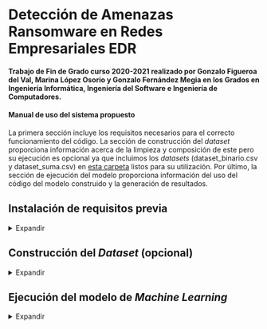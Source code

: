 # Detección de Amenazas Ransomware en Redes Empresariales EDR

#### Trabajo de Fin de Grado curso 2020-2021 realizado por Gonzalo Figueroa del Val, Marina López Osorio y Gonzalo Fernández Megia en los Grados en Ingeniería Informática, Ingeniería del Software e Ingeniería de Computadores.

#### Manual de uso del sistema propuesto

La primera sección incluye los requisitos necesarios para el correcto funcionamiento del código. La sección de construcción del *dataset* proporciona información acerca de la limpieza y composición de este pero su ejecución es opcional ya que incluimos los *datasets* (dataset_binario.csv y dataset_suma.csv) en [esta carpeta](https://gitlab.fdi.ucm.es/marina.lopez/tfg-ransomware-20-21/-/blob/master/dataset) listos para su utilización. Por último, la sección de ejecución del modelo proporciona información del uso del código del modelo construido y la generación de resultados.

## Instalación de requisitos previa

<details><summary>Expandir</summary>

Antes de ejecutar ningún script, será necesario instalar una serie de dependencias de Python que se encuentran en el fichero requirements.txt
  
    pip install -r requirements.txt
  
</details>
  
## Construcción del *Dataset* (opcional)


<details><summary>Expandir</summary>

El desarrollo de los *datasets* se ha realizado en un equipo con sistema operativo Linux con distribución Ubuntu 18.0.5 LTS. Antes de ejecutar ningún script será necesario extraer todos los informes del fichero [data](https://gitlab.fdi.ucm.es/marina.lopez/tfg-ransomware-20-21/-/blob/master/dataset/data.zip)

Para obtener el [dataset_binario](https://gitlab.fdi.ucm.es/marina.lopez/tfg-ransomware-20-21/-/blob/master/dataset/dataset_binario.csv) es necesario ejecutar el script [parser_binario.py](https://gitlab.fdi.ucm.es/marina.lopez/tfg-ransomware-20-21/-/blob/master/dataset/parser_binario.py):
  
    python3 parser_binario.py
  
La salida obtenida por consola será la siguiente:
  
    ----------------------------------------------
    Número de características extraídas:  302
    ----------------------------------------------
    Tamaño inicial dataset: (1-ransomware, 0-goodware)
    0    10896
    1     5456
    Name: label, dtype: int64
    ----------------------------------------------
    Borrado de repetidos por signatures:
    0    9648
    1    5416
    Name: label, dtype: int64
    ----------------------------------------------
    Borrado de repetidos por llamadas a API
    1    1596
    0     357
    Name: label, dtype: int64
    ----------------------------------------------
    Reparto final del dataset: 
    1    357
    0    357
    Name: label, dtype: int64
  
Para obtener el [dataset_suma](https://gitlab.fdi.ucm.es/marina.lopez/tfg-ransomware-20-21/-/blob/master/dataset/dataset_suma.csv) es necesario ejecutar el script [parser_suma.py](https://gitlab.fdi.ucm.es/marina.lopez/tfg-ransomware-20-21/-/blob/master/dataset/parser_suma.py):
  
    python3 parser_suma.py
  
La salida obtenida por consola será la siguiente:
  
    ----------------------------------------------
    Número de características extraídas:  302
    ----------------------------------------------
    Tamaño inicial dataset: (1-ransomware, 0-goodware)
    0    10896
    1     5456
    Name: label, dtype: int64
    ----------------------------------------------
    Borrado de repetidos por signatures:
    0    9648
    1    5416
    Name: label, dtype: int64
    ----------------------------------------------
    Borrado de repetidos por llamadas a API
    0    6507
    1    3315
    Name: label, dtype: int64
    ----------------------------------------------
    Reparto final del dataset: 
    1    3315
    0    3315
    Name: label, dtype: int64
  
Con esto, los dos *datasets* estarán preparados.  

</details>

## Ejecución del modelo de *Machine Learning*

<details><summary>Expandir</summary>

La ejecución del [modelo](https://gitlab.fdi.ucm.es/marina.lopez/tfg-ransomware-20-21/-/blob/master/modelo.py) se ha llevado a cabo en una máquina virtual Kali Linux 2020.3 utilizando el software de virtualización VirtualBox y se ha hecho uso de la versión 3.9.2 de Python.

El modelo realizará pruebas y generará gráficos de barras para diferentes métricas con los siguientes algoritmos:
- Máquina de Soporte Vectorial (*Support Vector Machine* - SVM) con kernel lineal. 
- Máquina de Soporte Vectorial (*Support Vector Machine* - SVM) con kernal RBF.
- Árboles de decisión (*Decission Tree* - DT).
- Regresión Logística (*Logistic Regression* - LR).
- Bayesiano ingenuo (*Naive Bayes* - NB).
- K vecinos más cercanos (*K-Neighbors* - KNN).
- Bosques Aleatorios (Random Forest - RF) con profundidad máxima 10.

Las métricas escogidas para la generación de gráficos han sido:
- Precisión
- Exactitud
- Tasa de error
- F1-score
- Recall
- Precisión de k-fold
- Exactitud de k-fold
- F1-score de k-fold
- Recall de k-fold

En el código se encuentra por defecto la configuración siguiente:

- *Dataset*: dataset_binario.csv
- Distribución del *dataset*: 70% entrenamiento y 30% prueba.
- Validación cruzada: k = 10
- Mecanismo de escalada: Ninguno
- Gráficas: gráficas de barras de cada una de las métricas analizadas.

Para cambiar el *dataset* en el que se realizan las pruebas será neceserio editar la línea 23 script. Las opciones posibles son `dataset_binario.csv` y `dataset_suma.csv`

```python
dataset = pd.read_csv("dataset/dataset_binario.csv")
```

Cuando se quiera hacer uso del *dataset* `dataset_suma.csv` es necesario realizar un escalado de los datos, para ello habrá que descomentar las líneas 75-77 del código que llevan acabo el escalado con la técnica *Standard*: 

```python
sc = StandardScaler() #StandardScaler estandariza los valores de X restando la media y luego escalando a la varianza de la unidad.
X_train = sc.fit_transform(X_train)
X_validation = sc.transform(X_validation)
```

Si se descomentan las líneas 122-139 del código se realizará la comparación de las técnicas de escalado *Standard* y *MinMax* y se generará la consecuente gráfica (sólo para `dataset_suma.csv`):

```python
sc = MinMaxScaler() #MinMaxScaler pone los valores de X entre 0 y 1
X_train = sc.fit_transform(X_train)
X_validation = sc.transform(X_validation) 

for name,model in models:
    print("------",name,"------")
    model.fit(X_train, Y_train)
    predictions = model.predict(X_validation)
    graficaPrecMaxMin[name] = metrics.accuracy_score(Y_validation, predictions)

fig, ax9 = pyplot.subplots()
print(names)
print(graficaPrec.values())
ax.plot(names,  graficaPrec.values(), color = 'tab:purple',label = 'Escalado Standard')
ax.plot(names,  graficaPrecMaxMin.values(), color = 'tab:green', label = 'Escalado MinMax')
ax.set_title('Comparación del escalado de los datos')
ax.legend(loc='lower left')
pyplot.savefig("ComparacionEscalado.jpg")
```

Para realizar la comparación entre la precisión ofrecida por la distribución 70:30 y por la distribución 80:20 (entrenamiento:prueba) y obtener la gráfica correspondiente es necesario descomentar el código incluido en las líneas 172-186:
        
```python
X_train, X_validation, Y_train, Y_validation = train_test_split(X, y, test_size=0.2, random_state=1) #20% test, 80% training  
for name,model in models:
    print("------",name,"------")
    model.fit(X_train, Y_train)
    predictions = model.predict(X_validation)
    graficaPrec8020[name] = metrics.accuracy_score(Y_validation, predictions)

fig, ax11 = pyplot.subplots()
print(names)
print(graficaPrec.values())
ax.plot(names,  graficaPrec.values(), color = 'tab:purple',label = '70:30')
ax.plot(names,  graficaPrec8020.values(), color = 'tab:green', label = '80:20')
ax.set_title('Comparación de la distribucion del detaset')
ax.legend(loc='lower left')
pyplot.savefig("ComparacionDistribucion.jpg")
```

Si se quieren obtener las gráficas relativas a las pruebas de validación cruzada con diferentes valores para la variable 'k' será necesario descomentar las líneas 144-167 del código:

```python
-+-+-+-+-
k = 5
-+-+-+-+-
for name, model in models:
    kfold = StratifiedKFold(n_splits=5, random_state=1, shuffle=True)
    accuracy = cross_val_score(model, X_train, Y_train, cv=kfold, scoring='accuracy')
    graficaPrecKF5[name] = accuracy.mean() 
-+-+-+-+-
k = 15
-+-+-+-+-
for name, model in models:
    kfold = StratifiedKFold(n_splits=15, random_state=1, shuffle=True)
    accuracy = cross_val_score(model, X_train, Y_train, cv=kfold, scoring='accuracy')
    graficaPrecKF15[name] = accuracy.mean() 

fig, ax10 = pyplot.subplots()
print(names)
print(graficaPrec.values())
ax.plot(names,  graficaPrec.values(), color = 'tab:purple',label = 'K=10')
ax.plot(names,  graficaPrecK15.values(), color = 'tab:green', label = 'K=15')
ax.plot(names,  graficaPrecK5.values(), color = 'tab:red', label = 'K=5')
ax.set_title('Comparación de la validacion cruzada')
ax.legend(loc='lower left')
pyplot.savefig("ComparacionKFold.jpg")
```

</details>
